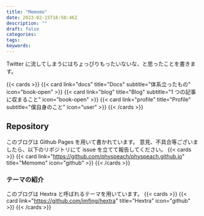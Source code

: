 ```yaml
---
title: "Memomo"
date: 2023-02-15T16:58:46Z
description: ""
draft: false
categories:
tags:
keywords:
---
```


Twitter に流してしまうにはちょっぴりもったいないな、と思ったことを書きます。

{{< cards >}}
{{< card link="docs" title="Docs" subtitle="体系立ったもの" icon="book-open" >}}
{{< card link="blog" title="Blog" subtitle="1 つの記事に収まること" icon="book-open" >}}
{{< card link="profile" title="Profile" subtitle="僕自身のこと" icon="user" >}}
{{< /cards >}}

## Repository

このブログは Github Pages を用いて書かれています。
意見、不具合等ございましたら、以下のリポジトリにて issue を立てて報告してください。
{{< cards >}}
{{< card link="https://github.com/physpeach/physpeach.github.io" title="Memomo" icon="github" >}}
{{< /cards >}}

### テーマの紹介

このブログは Hextra と呼ばれるテーマを用いています。
{{< cards >}}
{{< card link="https://github.com/imfing/hextra" title="Hextra" icon="github" >}}
{{< /cards >}}
